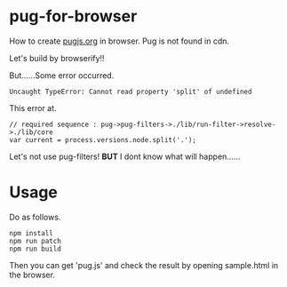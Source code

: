 # pug-for-browser

How to create [pugjs.org](https://pugjs.org/) in browser.
Pug is not found in cdn.

Let's build by browserify!!

But......Some error occurred. 

```
Uncaught TypeError: Cannot read property 'split' of undefined
```

This error at.

```
// required sequence : pug->pug-filters->./lib/run-filter->resolve->./lib/core
var current = process.versions.node.split('.');
```

Let's not use pug-filters!
**BUT** I dont know what will happen......

# Usage

Do as follows.

```
npm install
npm run patch
npm run build
```

Then you can get 'pug.js' and check the result by opening sample.html in the browser.
